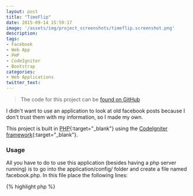 ```yaml
---
layout: post
title: "TimeFlip"
date: 2015-09-14 15:59:17
image: '/assets/img/project_screenshots/timeflip.screenshot.png'
description:
tags:
- Facebook
- Web App
- PHP
- CodeIgniter
- Bootstrap
categories:
- Web Applications
twitter_text:
---
```

> The code for this project can be <a href="https://github.com/scaperoth/TimeFlip">found on GitHub</a>

I didn't want to use an application to look at old facebook posts because I don't trust them with my information, so I made my own.

This project is built in [PHP](http://php.net){:target="_blank"} using the [CodeIgniter framework](http://www.codeigniter.com/){:target="_blank"}.

### Usage

All you have to do to use this application (besides having a php server running) is to go into the application/config/ folder and create a file named facebook.php. In this file place the following lines:

{% highlight php %}

<?php

$config['appId'] = {app ID};
$config['secret'] = {secret app key};
$config['facebook']['redirect_url'] = 'http://localhost/TimeFlip/flip';
$config['facebook']['permissions'] = array(
    'public_profile ',
    'user_photos',
    'user_posts',
    'user_status',
);

{% endhighlight %}

the app id and secret come from the [Facebook Developer pages](https://developers.facebook.com/)